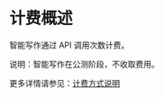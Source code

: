 # 计费概述

智能写作通过 API 调用次数计费。

说明：智能写作在公测阶段，不收取费用。

更多详情请参见：[计费方式说明](https://docs.jdcloud.com/cn/billing/pay-as-you-go)







     
    
